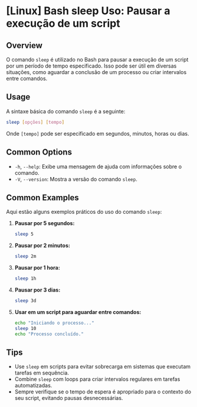 # [Linux] Bash sleep Uso: Pausar a execução de um script

## Overview
O comando `sleep` é utilizado no Bash para pausar a execução de um script por um período de tempo especificado. Isso pode ser útil em diversas situações, como aguardar a conclusão de um processo ou criar intervalos entre comandos.

## Usage
A sintaxe básica do comando `sleep` é a seguinte:

```bash
sleep [opções] [tempo]
```

Onde `[tempo]` pode ser especificado em segundos, minutos, horas ou dias.

## Common Options
- `-h`, `--help`: Exibe uma mensagem de ajuda com informações sobre o comando.
- `-V`, `--version`: Mostra a versão do comando `sleep`.

## Common Examples
Aqui estão alguns exemplos práticos do uso do comando `sleep`:

1. **Pausar por 5 segundos:**
   ```bash
   sleep 5
   ```

2. **Pausar por 2 minutos:**
   ```bash
   sleep 2m
   ```

3. **Pausar por 1 hora:**
   ```bash
   sleep 1h
   ```

4. **Pausar por 3 dias:**
   ```bash
   sleep 3d
   ```

5. **Usar em um script para aguardar entre comandos:**
   ```bash
   echo "Iniciando o processo..."
   sleep 10
   echo "Processo concluído."
   ```

## Tips
- Use `sleep` em scripts para evitar sobrecarga em sistemas que executam tarefas em sequência.
- Combine `sleep` com loops para criar intervalos regulares em tarefas automatizadas.
- Sempre verifique se o tempo de espera é apropriado para o contexto do seu script, evitando pausas desnecessárias.